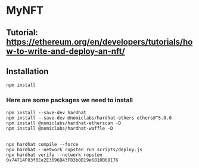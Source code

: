 # MyNFT

## Tutorial: https://ethereum.org/en/developers/tutorials/how-to-write-and-deploy-an-nft/

## Installation 
```
npm install
```

### Here are some packages we need to install
```
npm install --save-dev hardhat
npm install --save-dev @nomiclabs/hardhat-ethers ethers@^5.0.0
npm install @nomiclabs/hardhat-etherscan -D
npm install @nomiclabs/hardhat-waffle -D
```

## 
```
npx hardhat compile --force
npx hardhat --network ropsten run scripts/deploy.js
npx hardhat verify --network ropsten 0x74714F03f0Ee2E3696B43F83b0B19e6810B68176
```